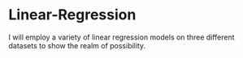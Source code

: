 # Linear-Regression
I will employ a variety of linear regression models on three different datasets to show the realm of possibility.
